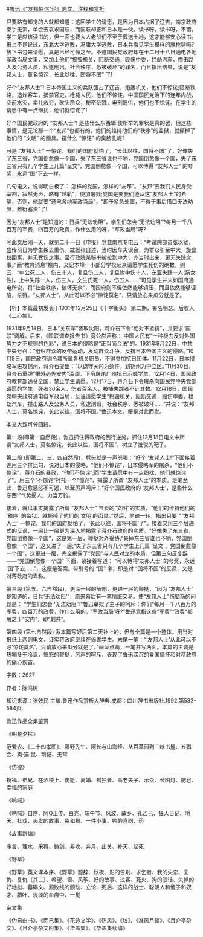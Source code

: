 #[鲁迅《“友邦惊诧”论》原文、注释和赏析](https://www.vrrw.net/wx/9638.html)

只要略有知觉的人就都知道：这回学生的请愿，是因为日本占据了辽吉，南京政府束手无策，单会去哀求国联，而国联却正和日本是一伙。读书呀，读书呀，不错，学生是应该读书的，但一面也要大人老爷们不至于葬送土地，这才能够安心读书。报上不是说过，东北大学逃散，冯庸大学逃散，日本兵看见学生模样的就枪毙吗?放下书包来请愿，真是已经可怜之至。不道国民党政府却在十二月十八日通电各地军政当局文里，又加上他们“捣毁机关，阻断交通，殴伤中委，拦劫汽车，攒击路人及公务人员，私逮刑讯，社会秩序，悉被破坏”的罪名，而且指出结果，说是“友邦人士，莫名惊诧，长此以往，国将不国” 了!

好个“友邦人士”! 日本帝国主义的兵队强占了辽吉，炮轰机关，他们不惊诧;阻断铁路，追炸客车，捕禁官吏，枪毙人民，他们不惊诧。中国国民党治下的连年内战，空前水灾，卖儿救穷，砍头示众，秘密杀戮，电刑逼供，他们也不惊诧。在学生的请愿中有一点纷扰，他们就惊诧了!

好个国民党政府的 “友邦人士”! 是些什么东西!即使所举的罪状是真的罢，但这些事情，是无论那一个“友邦”也都有的，他们的维持他们的“秩序”的监狱，就撕掉了他们的 “文明” 的面具。摆什么 “惊诧” 的臭脸孔呢?

可是 “友邦人士” 一惊诧，我们的国府就怕了，“长此以往，国将不国”了，好像失了东三省，党国倒愈像一个国，失了东三省谁也不响，党国倒愈像一个国，失了东三省只有几个学生上几篇“呈文”，党国倒愈像一个国，可以博得 “友邦人士” 的夸奖，永远“国”下去一样。

几句电文，说得明白极了： 怎样的党国，怎样的“友邦”。“友邦”要我们人民身受宰割，寂然无声，略有“越轨”，便加屠戮;党国是要我们遵从这“友邦人士”的希望，否则，他就要“通电各地军政当局”，“即予紧急处置，不得于事后借口无法劝阻，敷衍塞责”了!

因为“友邦人士”是知道的：日兵“无法劝阻”，学生们怎会“无法劝阻”?每月一千八百万的军费，四百万的政费，作什么用的呀，“军政当局”呀?

写此文后刚一天，就见二十一日《申报》登载南京专电云：“考试院部员张以宽，盛传前日为学生架去重伤。兹据张自述，当时因车夫误会，为群众引至中大，旋出校回寓，并无受伤之事。至行政院某秘书被拉到中大，亦当时出来，更无失踪之事。”而“教育消息”栏内，又记本埠一小部分学校赴京请愿学生死伤的确数，则云：“中公死二人，伤三十人，复旦伤二人，复旦附中伤十人，东亚失踪一人(系女性)，上中失踪一人，伤三人，文生氏死一人，伤五人……”可见学生并未如国府通电所说，将“社会秩序，破坏无余”，而国府则不但依然能够镇压，而且依然能够诬陷，杀戮。“友邦人士”，从此可以不必“惊诧莫名”，只请放心来瓜分就是了。



【析】本篇最初发表于1931年12月25日《十字街头》 第二期，署名明瑟。后收入 《二心集》。

1931年9月18日，日本“关东军”袭取沈阳，蒋介石下令“绝对不抵抗”，并要求“国联”调解。后来，《国联调查报告书》竟公然声称： 中国人民有“一种极力反对外国势力之不规则的色彩”，说日本的侵略是“正当而合法”的。1931年9月22日，中共中央号召：“组织群众的反帝运动，发动群众斗争，反抗日本帝国主义的侵略。”10月9日，国民政府训令其所属各机关职员，不得参加抗日团体。11月22日，日本侵略军进攻锦州，蒋介石提出：“以退守关内为条件，划锦州为中立区。”11月30日，蒋介石重弹“攘外必先安内”滥调，下令屠杀广州抗日示威学生。12月14日，国民政府教育部通令全国，禁止学生请愿。12月17日，蒋介石下令屠杀向国民党中央党部请愿的学生，死者30余人，伤者百余人，被捕失踪者不计其数。12月18日，国民党中央政府通电各军政当局，反诬请愿学生“捣毁机关，阻断交通，殴伤中委，拦劫汽车，攒击路人及公务人员，私逮刑讯，社会秩序，悉被破坏……”并说：“友邦人士，莫名惊诧，长此以往，国将不国。”鲁迅本文，便是对此而发。

本文大致可分四段。

第一段(即第一自然段)，鲁迅抓住蒋政府的倒行逆施，抓住12月18日电文中所谓“友邦人士，莫名惊诧，长此以往，国将不国”，树立了批驳的靶子。

第二段 (即第二、三、四自然段)，劈头就是一声怒喝：“好个 ‘友邦人士!”下面接着连用三个排比句，说对日本的侵略，“他们不惊诧”，日本侵略军的屠杀，“他们不惊诧”，蒋介石的暴政，“他们不惊诧”;而“学生请愿中有一点纷扰，他们就惊诧了”。用三个“不惊诧”衬托一个“惊诧”，揭露了所谓 “友邦人士”的本质。走笔至此，鲁迅愈感怒不可遏，以至厉声呵斥：“好个国民政府的 ‘友邦人士’，是些什么东西!”气势逼人，力当万钧。

接着，就以事实揭露了所谓 “友邦人士” 宝爱的“文明”的实质，“他们的维持他们的 ‘秩序’ 的监狱，就撕掉了他们的‘文明’的面具。”然后，笔锋一转，指出只要 “ ‘友邦人士’ 一惊诧，我们的国府就怕了，‘长此以往，国将不国’了”。接着又用三个层递式的反讽，一层比一层更为深入地揭露了蒋介石政府的实质。“好像失了东三省，党国倒愈像一个国”，这是第一层，鞭挞对外妥协;“失掉东三省谁也不响，党国倒愈像一个国”，这又进了一层;“失了东三省只有几个学生上几篇 ‘呈文’，党国倒愈像一个国”，这更进一层，完全揭露了“党国”与人民对立的本质。但第三句反复辞——“党国倒愈像一个国” 下面，紧接着写道： “可以博得‘友邦人士’ 的夸奖，永远 ‘国’下去……”，这便是答案。带引号的 “国” 字，即是对 “国将不国”的反讽，又是对蒋政府的卑称。

第三段 (第五、六自然段)，更深一层的解剖，更进一层的鞭挞，“因为 ‘友邦人士’ 是知道的，日兵‘无法劝阻’”，原来幕后有一笔肮脏交易。使“友邦人士”伤脑筋的问题是： “学生们怎会 ‘无法劝阻’?”鲁迅摹拟了主子的呵斥：你们“每月一千八百万的军费，四百万的政费，作什么用的，‘军政当局’呀?”鲁迅意指这些“军费”“政费”都用之于“安内”，即“剿共”。

第四段 (第七自然段) 系本篇写好后第二天补上的，但与全篇是一个整体。用当时报纸上两则电文，证实蒋政府继续在逼害学生。末尾一笔：“‘友邦人士’从此可以不必‘惊诧莫名’，只请放心来瓜分就是了。”画龙点睛，一笔并写两面。本篇的主调是热嘲多于冷讽，愤怒的鞭挞，厉声的呵斥，表现了鲁迅深沉的爱国情怀和对蒋政府的痛心疾首。

字数：2627

作者：陈鸣树

知识来源：张效民 主编.鲁迅作品赏析大辞典.成都：四川辞书出版社.1992.第583-584页.

鲁迅作品全集鉴赏

《朝花夕拾》

范爱农、《二十四孝图》、藤野先生、阿长与山海经、从百草园到三味书屋、五猖会、狗·猫·鼠、琐记、无常

《仿徨》

祝福、弟兄、在酒楼上、伤逝、离婚、孤独者、高老夫子、示众、长明灯、肥皂、幸福的家庭

《呐喊》

《呐喊》自序、阿Q正传、白光、端午节、风波、故乡、孔乙己、狂人日记、明天、社戏、头发的故事、兔和猫、一件小事、鸭的喜剧、药

《故事新编》

序言、理水、采薇、铸剑、非攻、奔月、出关、补天、起死

《野草》

《野草》英文译本序、《野草》题辞、秋夜、影的告别、求乞者、我的失恋、复仇、复仇〔其二〕、希望、雪、风筝、好的故事、过客、死火、狗的驳诘、失掉的好地狱、墓碣文、颓败线的颤动、立论、死后、这样的战士、聪明人和傻子和奴才、腊叶、淡淡的血痕中、一觉

杂文集

《伪自由书》、《而己集》、《花边文学》、《热风》、《坟》、《准风月谈》、《且介亭杂文》、《且介亭杂文附集》、《华盖集》、《华盖集续编》

